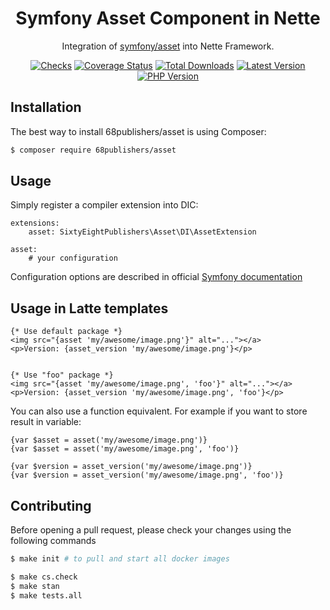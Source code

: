 <h1 align="center">Symfony Asset Component in Nette</h1>

<p align="center">Integration of <a href="https://github.com/symfony/asset">symfony/asset</a> into Nette Framework.</p>

<p align="center">
<a href="https://github.com/68publishers/asset/actions"><img alt="Checks" src="https://badgen.net/github/checks/68publishers/asset/master"></a>
<a href="https://coveralls.io/github/68publishers/asset?branch=master"><img alt="Coverage Status" src="https://coveralls.io/repos/github/68publishers/asset/badge.svg?branch=master"></a>
<a href="https://packagist.org/packages/68publishers/asset"><img alt="Total Downloads" src="https://badgen.net/packagist/dt/68publishers/asset"></a>
<a href="https://packagist.org/packages/68publishers/asset"><img alt="Latest Version" src="https://badgen.net/packagist/v/68publishers/asset"></a>
<a href="https://packagist.org/packages/68publishers/asset"><img alt="PHP Version" src="https://badgen.net/packagist/php/68publishers/asset"></a>
</p>

## Installation

The best way to install 68publishers/asset is using Composer:

```sh
$ composer require 68publishers/asset
```

## Usage

Simply register a compiler extension into DIC:

```neon
extensions:
	asset: SixtyEightPublishers\Asset\DI\AssetExtension

asset:
	# your configuration
```

Configuration options are described in official [Symfony documentation](https://symfony.com/doc/6.0/reference/configuration/framework.html#assets)

## Usage in Latte templates

```latte
{* Use default package *}
<img src="{asset 'my/awesome/image.png'}" alt="..."></a>
<p>Version: {asset_version 'my/awesome/image.png'}</p>


{* Use "foo" package *}
<img src="{asset 'my/awesome/image.png', 'foo'}" alt="..."></a>
<p>Version: {asset_version 'my/awesome/image.png', 'foo'}</p>
```

You can also use a function equivalent. For example if you want to store result in variable:

```latte
{var $asset = asset('my/awesome/image.png')}
{var $asset = asset('my/awesome/image.png', 'foo')}

{var $version = asset_version('my/awesome/image.png')}
{var $version = asset_version('my/awesome/image.png', 'foo')}
```

## Contributing

Before opening a pull request, please check your changes using the following commands

```bash
$ make init # to pull and start all docker images

$ make cs.check
$ make stan
$ make tests.all
```

